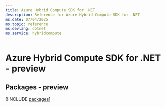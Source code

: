 ```yaml
---
title: Azure Hybrid Compute SDK for .NET
description: Reference for Azure Hybrid Compute SDK for .NET
ms.date: 07/04/2025
ms.topic: reference
ms.devlang: dotnet
ms.service: hybridcompute
---
```

# Azure Hybrid Compute SDK for .NET - preview
## Packages - preview
[!INCLUDE [packages](hybrid-compute-index.md)]